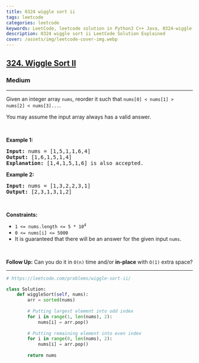 ```yaml
---
title: 0324 wiggle sort ii
tags: leetcode
categories: leetcode
keywords: LeetCode, leetcode solution in Python3 C++ Java, 0324-wiggle-sort-ii solution
description: 0324 wiggle sort ii LeetCode Solution Explained
cover: /assets/img/leetcode-cover-img.webp
---
```



<h2><a href="https://leetcode.com/problems/wiggle-sort-ii/">324. Wiggle Sort II</a></h2><h3>Medium</h3><hr><div><p>Given an integer array <code>nums</code>, reorder it such that <code>nums[0] &lt; nums[1] &gt; nums[2] &lt; nums[3]...</code>.</p>

<p>You may assume the input array always has a valid answer.</p>

<p>&nbsp;</p>
<p><strong class="example">Example 1:</strong></p>

<pre><strong>Input:</strong> nums = [1,5,1,1,6,4]
<strong>Output:</strong> [1,6,1,5,1,4]
<strong>Explanation:</strong> [1,4,1,5,1,6] is also accepted.
</pre>

<p><strong class="example">Example 2:</strong></p>

<pre><strong>Input:</strong> nums = [1,3,2,2,3,1]
<strong>Output:</strong> [2,3,1,3,1,2]
</pre>

<p>&nbsp;</p>
<p><strong>Constraints:</strong></p>

<ul>
	<li><code>1 &lt;= nums.length &lt;= 5 * 10<sup>4</sup></code></li>
	<li><code>0 &lt;= nums[i] &lt;= 5000</code></li>
	<li>It is guaranteed that there will be an answer for the given input <code>nums</code>.</li>
</ul>

<p>&nbsp;</p>
<strong>Follow Up:</strong> Can you do it in <code>O(n)</code> time and/or <strong>in-place</strong> with <code>O(1)</code> extra space?</div>

---




```python
# https://leetcode.com/problems/wiggle-sort-ii/

class Solution:
    def wiggleSort(self, nums):
        arr = sorted(nums)
        
        # Putting largest element into odd index
        for i in range(1, len(nums), 2):
            nums[i] = arr.pop()
            
        # Putting remaining element into even index
        for i in range(0, len(nums), 2):
            nums[i] = arr.pop()
        
        return nums
```
